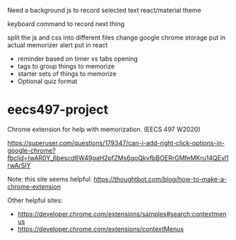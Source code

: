 Need a background js to record selected text
react/material theme 

keyboard command to record next thing

split the js and css into different files
change google chrome storage 
put in actual memorizer alert
put in react

- reminder based on timer vs tabs opening
- tags to group things to memorize
- starter sets of things to memorize
- Optional quiz format

# eecs497-project
Chrome extension for help with memorization. (EECS 497 W2020)


https://superuser.com/questions/179347/can-i-add-right-click-options-in-google-chrome?fbclid=IwAR0Y_6bescd6W49gaH2pfZMs6qoQkyfbBOERrGMfeMKru14QEvl1rwArSlY

Note: this site seems helpful: https://thoughtbot.com/blog/how-to-make-a-chrome-extension

Other helpful sites:
- https://developer.chrome.com/extensions/samples#search:contextmenus
- https://developer.chrome.com/extensions/contextMenus
